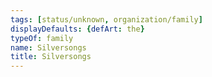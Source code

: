 ```yaml
---
tags: [status/unknown, organization/family]
displayDefaults: {defArt: the}
typeOf: family
name: Silversongs
title: Silversongs
---
```



